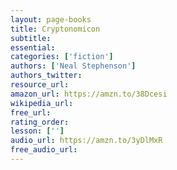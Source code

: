 ```yaml
---
layout: page-books
title: Cryptonomicon
subtitle: 
essential: 
categories: ['fiction']
authors: ['Neal Stephenson']
authors_twitter: 
resource_url: 
amazon_url: https://amzn.to/38Dcesi
wikipedia_url: 
free_url: 
rating_order: 
lesson: ['']
audio_url: https://amzn.to/3yDlMxR
free_audio_url: 
---
```

